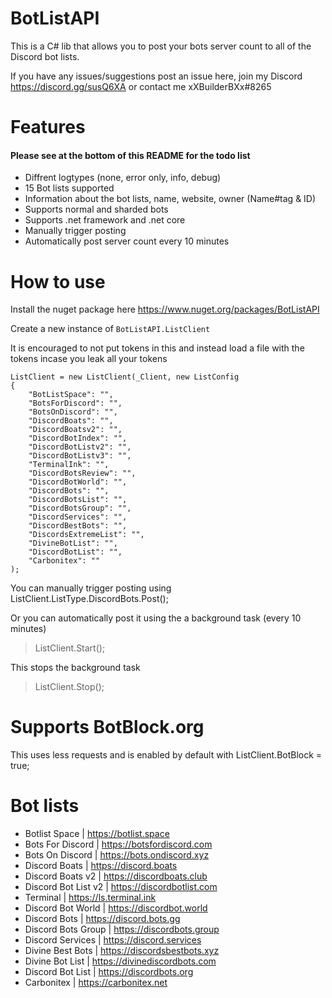 # BotListAPI
This is a C# lib that allows you to post your bots server count to all of the Discord bot lists.

If you have any issues/suggestions post an issue here, join my Discord https://discord.gg/susQ6XA or contact me xXBuilderBXx#8265

# Features
#### Please see at the bottom of this README for the todo list
- Diffrent logtypes (none, error only, info, debug)
- 15 Bot lists supported
- Information about the bot lists, name, website, owner (Name#tag & ID)
- Supports normal and sharded bots
- Supports .net framework and .net core
- Manually trigger posting
- Automatically post server count every 10 minutes

# How to use
Install the nuget package here https://www.nuget.org/packages/BotListAPI

Create a new instance of `BotListAPI.ListClient`

It is encouraged to not put tokens in this and instead load a file with the tokens incase you leak all your tokens
```
ListClient = new ListClient(_Client, new ListConfig
{
    "BotListSpace": "",
    "BotsForDiscord": "",
    "BotsOnDiscord": "",
    "DiscordBoats": "",
    "DiscordBoatsv2": "",
    "DiscordBotIndex": "",
    "DiscordBotListv2": "",
    "DiscordBotListv3": "",
    "TerminalInk": "",
    "DiscordBotsReview": "",
    "DiscordBotWorld": "",
    "DiscordBots": "",
    "DiscordBotsList": "",
    "DiscordBotsGroup": "",
    "DiscordServices": "",
    "DiscordBestBots": "",
    "DiscordsExtremeList": "",
    "DivineBotList": "",
    "DiscordBotList": "",
    "Carbonitex": ""
);
```
You can manually trigger posting using
ListClient.ListType.DiscordBots.Post();

Or you can automatically post it using the a background task (every 10 minutes)

> ListClient.Start();

This stops the background task

> ListClient.Stop();

# Supports BotBlock.org

This uses less requests and is enabled by default with ListClient.BotBlock = true;

# Bot lists
- Botlist Space | https://botlist.space
- Bots For Discord | https://botsfordiscord.com
- Bots On Discord | https://bots.ondiscord.xyz
- Discord Boats | https://discord.boats
- Discord Boats v2 | https://discordboats.club
- Discord Bot List v2 | https://discordbotlist.com
- Terminal | https://ls.terminal.ink
- Discord Bot World | https://discordbot.world
- Discord Bots | https://discord.bots.gg
- Discord Bots Group | https://discordbots.group
- Discord Services | https://discord.services
- Divine Best Bots | https://discordsbestbots.xyz
- Divine Bot List | https://divinediscordbots.com
- Discord Bot List | https://discordbots.org 
- Carbonitex | https://carbonitex.net
